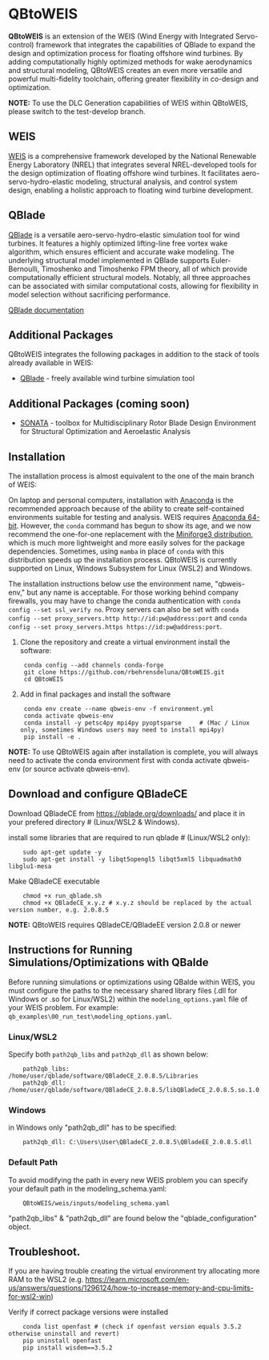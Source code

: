 # QBtoWEIS

**QBtoWEIS** is an extension of the WEIS (Wind Energy with Integrated Servo-control) framework that integrates the capabilities of QBlade to expand the design and optimization process for floating offshore wind turbines. By adding computationally highly optimized methods for wake aerodynamics and structural modeling, QBtoWEIS creates an even more versatile and powerful multi-fidelity toolchain, offering greater flexibility in co-design and optimization.

**NOTE:** To use the DLC Generation capabilities of WEIS within QBtoWEIS, please switch to the test-develop branch.
## WEIS

[WEIS](https://github.com/WISDEM/WEIS) is a comprehensive framework developed by the National Renewable Energy Laboratory (NREL) that integrates several NREL-developed tools for the design optimization of floating offshore wind turbines. It facilitates aero-servo-hydro-elastic modeling, structural analysis, and control system design, enabling a holistic approach to floating wind turbine development.

## QBlade

[QBlade](https://qblade.org/) is a versatile aero-servo-hydro-elastic simulation tool for wind turbines. It features a highly optimized lifting-line free vortex wake algorithm, which ensures efficient and accurate wake modeling. The underlying structural model implemented in QBlade supports Euler-Bernoulli, Timoshenko and Timoshenko FPM theory, all of which provide computationally efficient structural models. Notably, all three approaches can be associated with similar computational costs, allowing for flexibility in model selection without sacrificing performance.

[QBlade documentation](https://docs.qblade.org/)

## Additional Packages

QBtoWEIS integrates the following packages in addition to the stack of tools already available in WEIS:
* [QBlade](https://qblade.org/) - freely available wind turbine simulation tool

## Additional Packages (coming soon)

* [SONATA](https://github.com/ptrbortolotti/SONATA) - toolbox for Multidisciplinary Rotor Blade Design Environment for Structural Optimization and Aeroelastic Analysis

## Installation

The installation process is almost equivalent to the one of the main branch of WEIS:

On laptop and personal computers, installation with [Anaconda](https://www.anaconda.com) is the recommended approach because of the ability to create self-contained environments suitable for testing and analysis. WEIS requires [Anaconda 64-bit](https://www.anaconda.com/distribution/). However, the `conda` command has begun to show its age, and we now recommend the one-for-one replacement with the [Miniforge3 distribution](https://github.com/conda-forge/miniforge?tab=readme-ov-file#miniforge3), which is much more lightweight and more easily solves for the package dependencies. Sometimes, using `mamba` in place of `conda` with this distribution speeds up the installation process. QBtoWEIS is currently supported on Linux, Windows Subsystem for Linux (WSL2) and Windows.

The installation instructions below use the environment name, "qbweis-env," but any name is acceptable. For those working behind company firewalls, you may have to change the conda authentication with `conda config --set ssl_verify no`. Proxy servers can also be set with `conda config --set proxy_servers.http http://id:pw@address:port` and `conda config --set proxy_servers.https https://id:pw@address:port`.

1. Clone the repository and create a virtual environment install the software:
   
        conda config --add channels conda-forge
        git clone https://github.com/rbehrensdeluna/QBtoWEIS.git
        cd QBtoWEIS


2. Add in final packages and install the software

        conda env create --name qbweis-env -f environment.yml
        conda activate qbweis-env
        conda install -y petsc4py mpi4py pyoptsparse     # (Mac / Linux only, sometimes Windows users may need to install mpi4py)
        pip install -e .

**NOTE:** To use QBtoWEIS again after installation is complete, you will always need to activate the conda environment first with conda activate qbweis-env (or source activate qbweis-env).

## Download and configure QBladeCE

   Download QBladeCE from https://qblade.org/downloads/ and place it in your prefered directory # (Linux/WSL2 & Windows).
   
   install some libraries that are required to run qblade # (Linux/WSL2 only):
       	
        sudo apt-get update -y
        sudo apt-get install -y libqt5opengl5 libqt5xml5 libquadmath0 libglu1-mesa
        
   Make QBladeCE executable
   
        chmod +x run_qblade.sh
        chmod +x QBladeCE_x.y.z # x.y.z should be replaced by the actual version number, e.g. 2.0.8.5

**NOTE:** QBtoWEIS requires QBladeCE/QBladeEE version 2.0.8 or newer

## Instructions for Running Simulations/Optimizations with QBalde

   Before running simulations or optimizations using QBalde within WEIS, you must configure the paths to the necessary shared library files (.dll for Windows or .so for Linux/WSL2) within the `modeling_options.yaml` file of your WEIS problem. For example: `qb_examples\00_run_test\modeling_options.yaml`.

### **Linux/WSL2**
   Specify both `path2qb_libs` and `path2qb_dll` as shown below:

        path2qb_libs: /home/user/qblade/software/QBladeCE_2.0.8.5/Libraries
        path2qb_dll: /home/user/qblade/software/QBladeCE_2.0.8.5/libQBladeCE_2.0.8.5.so.1.0.0

### **Windows**
   in Windows only "path2qb_dll" has to be specified:

        path2qb_dll: C:\Users\User\QBladeCE_2.0.8.5\QBladeEE_2.0.8.5.dll

### **Default Path**
   To avoid modifying the path in every new WEIS problem you can specify your default path in the modeling_schema.yaml:
   
        QBtoWEIS/weis/inputs/modeling_schema.yaml 
        
   "path2qb_libs" & "path2qb_dll" are found below the "qblade_configuration" object.


## Troubleshoot.
If you are having trouble creating the virtual environment try allocating more RAM to the WSL2 (e.g. https://learn.microsoft.com/en-us/answers/questions/1296124/how-to-increase-memory-and-cpu-limits-for-wsl2-win)

Verify if correct package versions were installed

        conda list openfast # (check if openfast version equals 3.5.2 otherwise uninstall and revert)
        pip uninstall openfast
        pip install wisdem==3.5.2
